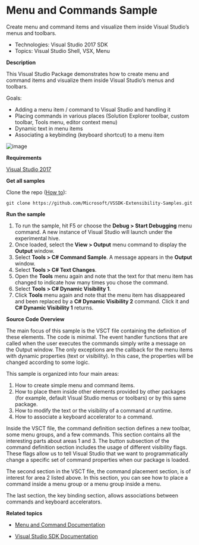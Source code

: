 

# Menu and Commands Sample
Create menu and command items and visualize them inside Visual
Studio’s menus and toolbars.

* Technologies: Visual Studio 2017 SDK
* Topics: Visual Studio Shell, VSX, Menu

**Description**

This Visual Studio Package demonstrates how to create menu and command items
and visualize them inside Visual Studio’s menus and toolbars.

Goals:

  * Adding a menu item / command to Visual Studio and handling it 
  * Placing commands in various places (Solution Explorer toolbar, custom toolbar, Tools menu, editor context menu) 
  * Dynamic text in menu items 
  * Associating a keybinding (keyboard shortcut) to a menu item 

![image](C%23/Example.MenuAndCommands.png)

**Requirements**

[ Visual Studio 2017 ](https://www.visualstudio.com/products/visual-studio-community-vs?wt.mc_id=o~display~github~vssdk)



**Get all samples**

Clone the repo ([How to](https://git-scm.com/book/en/v2/Git-Basics-Getting-a-Git-Repository#Cloning-an-Existing-Repository)):

`git clone https://github.com/Microsoft/VSSDK-Extensibility-Samples.git`

**Run the sample**

  1. To run the sample, hit F5 or choose the **Debug &gt; Start Debugging** menu command. A new instance of Visual Studio will launch under the experimental hive. 
  2. Once loaded, select the **View &gt; Output** menu command to display the **Output** window. 
  3. Select **Tools &gt; C# Command Sample**. A message appears in the **Output** window. 
  4. Select **Tools &gt; C# Text Changes**. 
  5. Open the **Tools** menu again and note that the text for that menu item has changed to indicate how many times you chose the command. 
  6. Select **Tools &gt; C# Dynamic Visibility 1**. 
  7. Click **Tools** menu again and note that the menu item has disappeared and been replaced by a **C# Dynamic Visibility 2** command. Click it and **C# Dynamic Visibility 1** returns. 



**Source Code Overview**

The main focus of this sample is the VSCT file containing the definition of
these elements. The code is minimal. The event handler functions that are
called when the user executes the commands simply write a message on the
Output window. The only exceptions are the callback for the menu items with
dynamic properties (text or visibility). In this case, the properties will be
changed according to some logic.

This sample is organized into four main areas:

  1. How to create simple menu and command items. 
  2. How to place them inside other elements provided by other packages (for example, default Visual Studio menus or toolbars) or by this same package. 
  3. How to modify the text or the visibility of a command at runtime. 
  4. How to associate a keyboard accelerator to a command. 



Inside the VSCT file, the command definition section defines a new toolbar,
some menu groups, and a few commands. This section contains all the
interesting parts about areas 1 and 3. The button subsection of the command
definition section includes the usage of different visibility flags. These
flags allow us to tell Visual Studio that we want to programmatically change a
specific set of command properties when our package is loaded.

The second section in the VSCT file, the command placement section, is of
interest for area 2 listed above. In this section, you can see how to place a
command inside a menu group or a menu group inside a menu.

The last section, the key binding section, allows associations between
commands and keyboard accelerators.



**Related topics**

* [ Menu and Command Documentation ](https://docs.microsoft.com/en-us/visualstudio/extensibility/extending-menus-and-commands)

* [ Visual Studio SDK Documentation ](https://docs.microsoft.com/en-us/visualstudio/extensibility/visual-studio-sdk)



